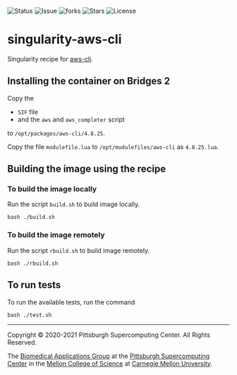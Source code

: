 ![Status](https://github.com/icaoberg/singularity-aws-cli/actions/workflows/main.yml/badge.svg)
![Issue](https://img.shields.io/github/issues/icaoberg/singularity-aws-cli)
![forks](https://img.shields.io/github/forks/icaoberg/singularity-aws-cli)
![Stars](https://img.shields.io/github/stars/icaoberg/singularity-aws-cli)
![License](https://img.shields.io/github/license/icaoberg/singularity-aws-cli)

# singularity-aws-cli
Singularity recipe for [aws-cli](https://aws.amazon.com/cli/).

## Installing the container on Bridges 2
Copy the

* `SIF` file
* and the `aws` and `aws_completer` script

to `/opt/packages/aws-cli/4.8.25`.

Copy the file `modulefile.lua` to `/opt/modulefiles/aws-cli` as `4.8.25.lua`.

## Building the image using the recipe
### To build the image locally
Run the script `build.sh` to build image locally.

```
bash ./build.sh
```

### To build the image remotely
Run the script `rbuild.sh` to build image remotely.

```
bash ./rbuild.sh
```

## To run tests
To run the available tests, run the command

```
bash ./test.sh
```

---
Copyright © 2020-2021 Pittsburgh Supercomputing Center. All Rights Reserved.

The [Biomedical Applications Group](https://www.psc.edu/biomedical-applications/) at the [Pittsburgh Supercomputing Center](http://www.psc.edu) in the [Mellon College of Science](https://www.cmu.edu/mcs/) at [Carnegie Mellon University](http://www.cmu.edu).
